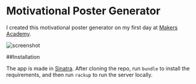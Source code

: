 Motivational Poster Generator
=============================

I created this motivational poster generator on my first day at [Makers Academy](http://www.makersacademy.com/).

![screenshot](http://gypsydave5.github.io/images/readme/motivational-poster.png)

##Installation

The app is made in [Sinatra](http://www.sinatrarb.com/). After cloning the repo, run `bundle` to install the requirements, and then run `rackup` to run the server locally.
